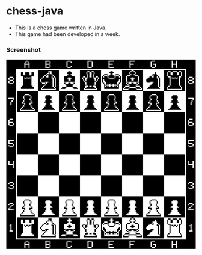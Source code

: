 # chess-java

* This is a chess game written in Java.
* This game had been developed in a week.
### Screenshot

![screenshot](screenshot.png "A screenshot of the game")
